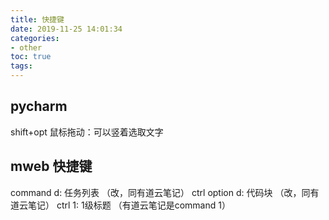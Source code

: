 ```yaml
---
title: 快捷键
date: 2019-11-25 14:01:34
categories:
- other
toc: true
tags:
---
```

## pycharm

shift+opt 鼠标拖动：可以竖着选取文字



## mweb 快捷键

command d: 任务列表 （改，同有道云笔记）
ctrl option d: 代码块 （改，同有道云笔记）
ctrl 1: 1级标题 （有道云笔记是command 1）



